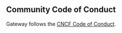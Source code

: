 ## Community Code of Conduct

Gateway follows the [CNCF Code of Conduct](https://github.com/cncf/foundation/blob/main/code-of-conduct.md).
